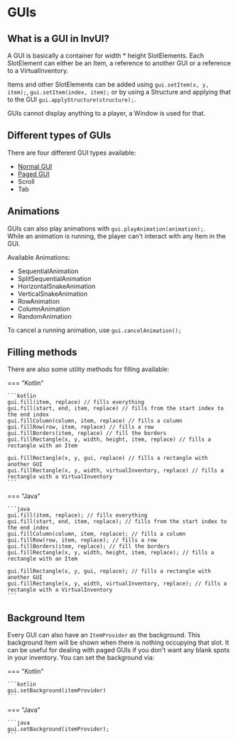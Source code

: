 # GUIs

## What is a GUI in InvUI?

A GUI is basically a container for width * height SlotElements.
Each SlotElement can either be an Item, a reference to another GUI or a reference to a VirtualInventory.

Items and other SlotElements can be added using `gui.setItem(x, y, item);`, `gui.setItem(index, item);` or by using a Structure and applying that to the GUI `gui.applyStructure(structure);`.

GUIs cannot display anything to a player, a Window is used for that.

## Different types of GUIs

There are four different GUI types available:
* [Normal GUI](normal.md)
* [Paged GUI](paged.md)
* Scroll
* Tab

## Animations

GUIs can also play animations with `gui.playAnimation(animation);`.  
While an animation is running, the player can't interact with any Item in the GUI.


Available Animations:

* SequentialAnimation
* SplitSequentialAnimation
* HorizontalSnakeAnimation
* VerticalSnakeAnimation
* RowAnimation
* ColumnAnimation
* RandomAnimation

To cancel a running animation, use `gui.cancelAnimation();`

## Filling methods

There are also some utility methods for filling available:

=== "Kotlin"

    ```kotlin
    gui.fill(item, replace) // fills everything
    gui.fill(start, end, item, replace) // fills from the start index to the end index
    gui.fillColumn(column, item, replace) // fills a column
    gui.fillRow(row, item, replace) // fills a row
    gui.fillBorders(item, replace) // fill the borders
    gui.fillRectangle(x, y, width, height, item, replace) // fills a rectangle with an Item

    gui.fillRectangle(x, y, gui, replace) // fills a rectangle with another GUI
    gui.fillRectangle(x, y, width, virtualInventory, replace) // fills a rectangle with a VirtualInventory
    ```

=== "Java"

    ```java
    gui.fill(item, replace); // fills everything
    gui.fill(start, end, item, replace); // fills from the start index to the end index
    gui.fillColumn(column, item, replace); // fills a column
    gui.fillRow(row, item, replace); // fills a row
    gui.fillBorders(item, replace); // fill the borders
    gui.fillRectangle(x, y, width, height, item, replace); // fills a rectangle with an Item

    gui.fillRectangle(x, y, gui, replace); // fills a rectangle with another GUI
    gui.fillRectangle(x, y, width, virtualInventory, replace); // fills a rectangle with a VirtualInventory
    ```

## Background Item

Every GUI can also have an ``ItemProvider`` as the background. This background Item will be shown when there is nothing occupying that slot. It can be useful for dealing with paged GUIs if you don't want any blank spots in your inventory.
You can set the background via:

=== "Kotlin"

    ```kotlin
    gui.setBackground(itemProvider)
    ```

=== "Java"

    ```java
    gui.setBackground(itemProvider);
    ```